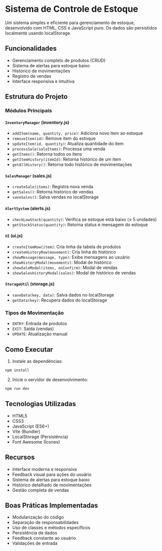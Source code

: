 # Sistema de Controle de Estoque

Um sistema simples e eficiente para gerenciamento de estoque, desenvolvido com HTML, CSS e JavaScript puro. Os dados são persistidos localmente usando localStorage.

## Funcionalidades

- Gerenciamento completo de produtos (CRUD)
- Sistema de alertas para estoque baixo
- Histórico de movimentações
- Registro de vendas
- Interface responsiva e intuitiva

## Estrutura do Projeto

### Módulos Principais

#### `InventoryManager` (inventory.js)
- `addItem(name, quantity, price)`: Adiciona novo item ao estoque
- `removeItem(id)`: Remove item do estoque
- `updateItem(id, quantity)`: Atualiza quantidade do item
- `processSale(saleItems)`: Processa uma venda
- `getItems()`: Retorna todos os itens
- `getItemHistory(itemId)`: Retorna histórico de um item
- `getAllHistory()`: Retorna todo histórico de movimentações

#### `SalesManager` (sales.js)
- `createSale(items)`: Registra nova venda
- `getSales()`: Retorna histórico de vendas
- `saveSales()`: Salva vendas no localStorage

#### `AlertSystem` (alerts.js)
- `checkLowStock(quantity)`: Verifica se estoque está baixo (≤ 5 unidades)
- `getStockStatus(quantity)`: Retorna status e mensagem do estoque

#### `UI` (ui.js)
- `createItemRow(item)`: Cria linha da tabela de produtos
- `createHistoryRow(movement)`: Cria linha do histórico
- `showMessage(message, type)`: Exibe mensagens ao usuário
- `showHistoryModal(movements)`: Modal de histórico
- `showSaleModal(items, onConfirm)`: Modal de vendas
- `showSalesHistoryModal(sales)`: Modal de histórico de vendas

#### `StorageUtil` (storage.js)
- `saveData(key, data)`: Salva dados no localStorage
- `getData(key)`: Recupera dados do localStorage

### Tipos de Movimentação

- `ENTRY`: Entrada de produtos
- `EXIT`: Saída (vendas)
- `UPDATE`: Atualização manual

## Como Executar

1. Instale as dependências:
```bash
npm install
```

2. Inicie o servidor de desenvolvimento:
```bash
npm run dev
```

## Tecnologias Utilizadas

- HTML5
- CSS3
- JavaScript (ES6+)
- Vite (Bundler)
- LocalStorage (Persistência)
- Font Awesome (Ícones)

## Recursos

- Interface moderna e responsiva
- Feedback visual para ações do usuário
- Sistema de alertas para estoque baixo
- Histórico detalhado de movimentações
- Gestão completa de vendas

## Boas Práticas Implementadas

- Modularização do código
- Separação de responsabilidades
- Uso de classes e métodos específicos
- Persistência de dados
- Feedback constante ao usuário
- Validações de entrada